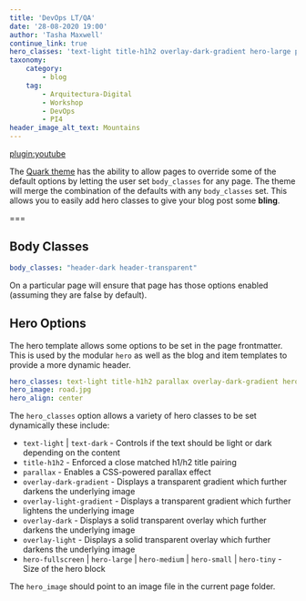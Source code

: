```yaml
---
title: 'DevOps LT/QA'
date: '28-08-2020 19:00'
author: 'Tasha Maxwell'
continue_link: true
hero_classes: 'text-light title-h1h2 overlay-dark-gradient hero-large parallax'
taxonomy:
    category:
        - blog
    tag:
        - Arquitectura-Digital
        - Workshop
        - DevOps
        - PI4
header_image_alt_text: Mountains
---
```


[plugin:youtube](https://youtu.be/Ygd0w-oGxys)

The [Quark theme](https://getgrav.org/downloads/themes) has the ability to allow pages to override some of the default options by letting the user set `body_classes` for any page.  The theme will merge the combination of the defaults with any `body_classes` set. This allows you to easily add hero classes to give your blog post some **bling**.

===

## Body Classes

```yaml
body_classes: "header-dark header-transparent"
```

On a particular page will ensure that page has those options enabled (assuming they are false by default).

## Hero Options

The hero template allows some options to be set in the page frontmatter. This is used by the modular `hero` as well as the blog and item templates to provide a more dynamic header.

```yaml
hero_classes: text-light title-h1h2 parallax overlay-dark-gradient hero-large
hero_image: road.jpg
hero_align: center
```

The `hero_classes` option allows a variety of hero classes to be set dynamically these include:

* `text-light` | `text-dark` - Controls if the text should be light or dark depending on the content
* `title-h1h2` - Enforced a close matched h1/h2 title pairing
* `parallax` - Enables a CSS-powered parallax effect
* `overlay-dark-gradient` - Displays a transparent gradient which further darkens the underlying image
* `overlay-light-gradient` - Displays a transparent gradient which further lightens the underlying image
* `overlay-dark` - Displays a solid transparent overlay which further darkens the underlying image
* `overlay-light` - Displays a solid transparent overlay which further darkens the underlying image
* `hero-fullscreen` | `hero-large` | `hero-medium` | `hero-small` | `hero-tiny` - Size of the hero block

The `hero_image` should point to an image file in the current page folder.
